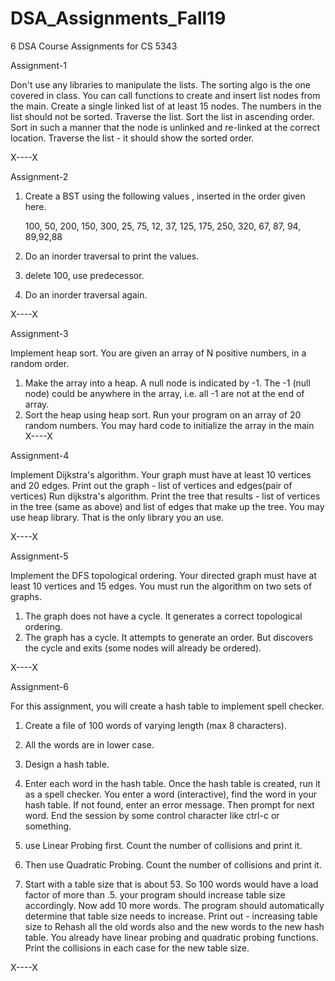 # DSA_Assignments_Fall19
6 DSA Course Assignments for CS 5343

Assignment-1

Don't use any libraries to manipulate the lists.
The sorting algo is the one covered in class.
You can call functions to create and insert list nodes from the main.
Create a single linked list of at least 15 nodes.  The numbers in the list should not be sorted.
Traverse the list.
Sort the list in ascending order. Sort in such a manner that the node is unlinked and re-linked at the correct location.
Traverse the list - it should show the sorted order.

  X----X
  
Assignment-2

1. Create a BST using the following values , inserted in the order given here.

    100, 50, 200, 150, 300, 25, 75, 12, 37, 125, 175, 250, 320, 67, 87, 94, 89,92,88

2. Do an inorder traversal to print the values.

3. delete 100, use predecessor.

4. Do an  inorder traversal again.

X----X
  
Assignment-3

Implement heap sort.
You are given an array of N positive numbers, in a random order.
1. Make the array into a heap.  A null node is indicated by -1. The -1 (null node) could be anywhere in the array, i.e. all -1 are not at the end of array.
2. Sort the heap using heap sort.
Run your program on an array of 20 random numbers.  You may hard code to initialize the  array in the main
X----X
  
Assignment-4

Implement Dijkstra's algorithm.
Your graph must have at least 10 vertices and 20 edges.
Print out the graph - list of vertices and edges(pair of vertices)
Run dijkstra's algorithm.
Print the tree that results - list of vertices in the tree (same as above) and list of edges that make up the tree.
You may use heap library. That is the only library you an use.

X----X

Assignment-5

Implement the DFS topological ordering.
Your directed graph must have at least 10 vertices and 15 edges.
You must run the algorithm on two sets of graphs.
1. The graph does not have a cycle.  It generates a correct topological ordering.
2. The graph has a cycle. It attempts to generate an order. But discovers the cycle and exits (some nodes will already be ordered).

X----X

Assignment-6

For this assignment, you will create a hash table to implement spell checker.
1. Create a file of 100 words of varying length (max 8 characters).
2. All the words are in lower case.
3. Design a hash table.
4. Enter each word in the hash table.
Once the hash table is created, run it as a spell checker.  You enter a word (interactive), find the word in your hash table. If not found, enter an error message.  Then prompt for next word.  End the session by some control character like ctrl-c or something.

1. use Linear Probing first.  Count the number of collisions and print it.
2. Then use Quadratic Probing.  Count the number of collisions and print it.
3. Start with a table size that is about 53.  So 100 words would have a load factor of more than .5.  your program should increase table size accordingly.  Now add 10 more words.  The program should automatically determine that table size needs to increase.
Print out - increasing table size to <size>
Rehash all the old words also and the new words to the new hash table.
You already have linear probing and quadratic probing functions.  Print the collisions in each case for the new table size.
  
X----X
